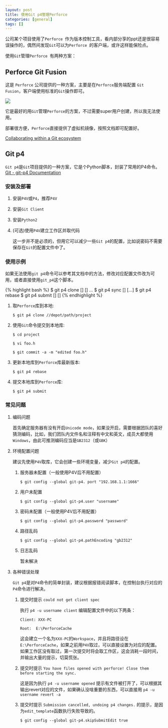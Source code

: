 ```yaml
---
layout: post
title: 使用Git p4管理Perforce
categories: [general]
tags: []
---
```


公司某个项目使用了`Perforce `作为版本控制工具，看内部分享的ppt还是很容易误操作的，偶然间发现`Git`可以为`Perforce `的客户端，或许这样能保险点。

使用`Git`管理`Perforce `有两种方案：

## Perforce Git Fusion

这是 `Perforce` 公司提供的一种方案，主要是在`Perforce`服务端配置 `Git Fusion`，客户端使用标准的`Git`操作即可。

![](https://www.perforce.com/perforce/doc.current/manuals/intro/images/gf_overview.png)

它是最好的用`Git`管理`Perforce`的方案，不过需要super用户创建，所以我无法使用。

部署很方便，`Perforce`直接提供了虚拟机镜像，按照文档即可配置好。

[Collaborating within a Git ecosystem](https://www.perforce.com/perforce/doc.current/manuals/intro/index.html#basic_concepts.git) 

## Git p4

`Git p4`是`Git`项目提供的一种方案，它是个Python脚本，封装了常用的P4命令。[Git - git-p4 Documentation](https://git-scm.com/docs/git-p4)

### 安装及部署

1. 安装`P4V`或`P4`，推荐`P4V`
1. 安装`Git Client`
1. 安装`Python2`
1. (可选)使用`P4V`建立工作区并取代码

	这一步并不是必须的，但用它可以减少一些`Git p4`的配置，比如说密码不需要保存在`Git`的配置文件中了。	
 
### 使用示例
如果无法使用`git p4`命令可以参考其文档中的方法，修改对应配置文件改为可用，或者直接使用`git_p4`这个脚本。

{% highlight bash %}
$ git p4 clone [<sync options>] [<clone options>] <p4 depot path>…​
$ git p4 sync [<sync options>] [<p4 depot path>…​]
$ git p4 rebase
$ git p4 submit [<submit options>] [<master branch name>]
{% endhighlight %}

1. 取`Perforce`库到本地:

	`$ git p4 clone //depot/path/project`

1. 使用`Git`命令提交到本地库:

	`$ cd project`
	
	`$ vi foo.h`
	
	`$ git commit -a -m "edited foo.h"`

1. 更新本地库到`Perforce`库最新版本:

	`$ git p4 rebase`

1. 提交本地库到`Perforce`库:

	`$ git p4 submit`

### 常见问题

1. 编码问题

	首先确定服务器有没有开启`Unicode mode`，如果没开启，需要根据团队的喜好猜测编码，比如，我们团队内文件名和注释有中文和英文，成员大都使用`Windows`，由此可推测编码应当是`GB2312`（或`GBK`）
	 	
1. 环境配置问题

	建议先使用`P4V`取库，它会创建一些环境变量，减少`Git p4`的配置。
	
	1. 服务器未配置（一般使用P4V后不用配置）
	
		`$ git config --global git-p4. port "192.168.1.1:1666"`
	
	1. 用户未配置

		`$ git config --global git-p4.user "username"`
	
	1. 密码未配置（一般使用P4V后不用配置）

		`$ git config --global git-p4.password "password"`
	
	1. 路径乱码
	
		`$ git config --global git-p4.pathEncoding "gb2312"`

	1. 日志乱码
	
		暂未解决
		
1. 各种错误处理
	
	`Git p4`是对`P4`命令的简单封装，建议根据报错阅读脚本，在控制台执行对应的`P4`命令进行解决。	
		
	1. 提交时提示 `could not get client spec`

		执行 `p4 -u username client` 编辑配置文件中的以下两条：
		
		`Client: XXX-PC`
		
		`Root:	E:\PerforceCache`
		
		这会建立一个名为`XXX-PC`的`Workspace`，并且将路径设在`E:\PerforceCache`，如果之前用`P4V`取过，可以直接设置为对应的配置。如果工作区没有取过，第一次提交时将会取工作区，这会消耗一段时间，并输出大量的提示，切莫慌张。
		
	1. 提交时提示 `You have files opened with perforce! Close them before starting the sync.`
		
		这是因为执行 `p4 -u username opened` 提示有文件被打开了，可以根据其输出revert对应的文件，如果确认没啥重要的东西，可以直接用 `p4 -u username revert -a`
			
	1. 提交时提示 `Submission cancelled, undoing p4 changes.` 的提示，是因为`edit_template`函数执行失败导致的。

		`$ git config --global git-p4.skipSubmitEdit true`